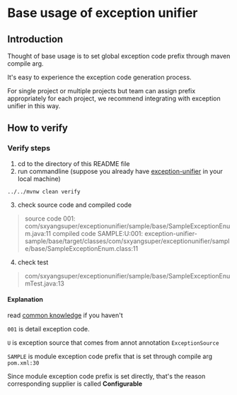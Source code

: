 # Base usage of exception unifier
## Introduction
Thought of base usage is to set global exception code prefix through maven compile arg.

It's easy to experience the exception code generation process.

For single project or multiple projects but team can assign prefix appropriately for each project, we recommend integrating with exception unifier in this way.
## How to verify
### Verify steps
1. cd to the directory of this README file
2. run commandline (suppose you already have [exception-unifier](https://github.com/sxyang-super/exception-unifier) in your local machine)
```shell
../../mvnw clean verify
```
3. check source code and compiled code
> source code 001: com/sxyangsuper/exceptionunifier/sample/base/SampleExceptionEnum.java:11
> compiled code SAMPLE:U:001: exception-unifier-sample/base/target/classes/com/sxyangsuper/exceptionunifier/sample/base/SampleExceptionEnum.class:11
4. check test 
> com/sxyangsuper/exceptionunifier/sample/base/SampleExceptionEnumTest.java:13
#### Explanation
read [common knowledge](../READNE.md:6) if you haven't

`001` is detail exception code.

`U` is exception source that comes from annot annotation `ExceptionSource`

`SAMPLE` is module exception code prefix that is set through compile arg `pom.xml:30`

Since module exception code prefix is set directly, that's the reason corresponding supplier is called **Configurable**
